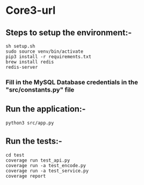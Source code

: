 # Core3-url

## Steps to setup the environment:-
```
sh setup.sh
sudo source venv/bin/activate
pip3 install -r requirements.txt
brew install redis
redis-server
```

### Fill in the MySQL Database credentials in the "src/constants.py" file


## Run the application:-
```
python3 src/app.py
```

## Run the tests:-
```
cd test
coverage run test_api.py
coverage run -a test_encode.py
coverage run -a test_service.py
coverage report
```